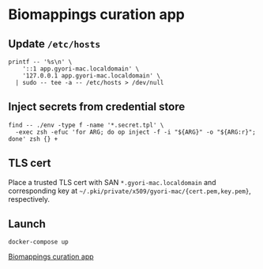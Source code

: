 <!-- vim: set ft=markdown : -->


# Biomappings curation app

## Update `/etc/hosts`

``` shell
printf -- '%s\n' \
    '::1 app.gyori-mac.localdomain' \
    '127.0.0.1 app.gyori-mac.localdomain' \
  | sudo -- tee -a -- /etc/hosts > /dev/null
```

## Inject secrets from credential store

``` shell
find -- ./env -type f -name '*.secret.tpl' \
  -exec zsh -efuc 'for ARG; do op inject -f -i "${ARG}" -o "${ARG:r}"; done' zsh {} +
```

## TLS cert

Place a trusted TLS cert with SAN `*.gyori-mac.localdomain` and corresponding key at
`~/.pki/private/x509/gyori-mac/{cert.pem,key.pem}`, respectively.

## Launch

``` shell
docker-compose up
```

[Biomappings curation app](https://app.gyori-mac.localdomain)
